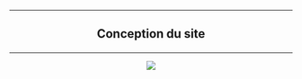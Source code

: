 ------------------------------------------------------------------------------------------------------------------------------------------------------------------------

## <p align='center'>Conception du site</a>

------------------------------------------------------------------------------------------------------------------------------------------------------------------------

<p align='center'>
  <img src='https://user-images.githubusercontent.com/35907/195390330-f79db17b-f2a9-4194-841a-78699d0672c5.png'/>
</a>

